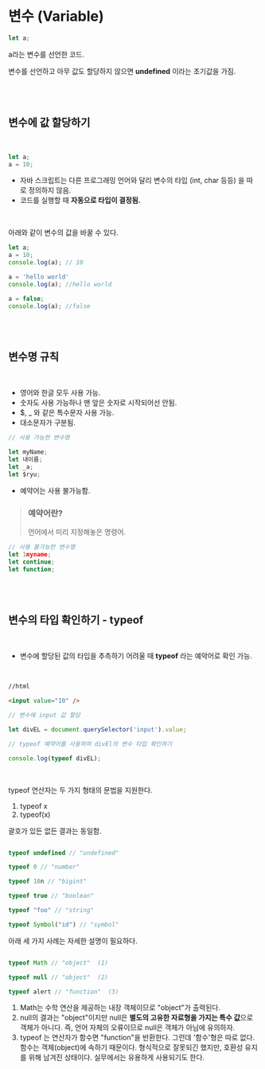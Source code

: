 # 변수 (Variable)

``` js
let a;
```
a라는 변수를 선언한 코드.

변수를 선언하고 아무 값도 할당하지 않으면 **undefined** 이라는 초기값을 가짐.

<br><br>

## 변수에 값 할당하기

<br>

``` js
let a;
a = 10;
```
- 자바 스크립트는 다른 프로그래밍 언어와 달리 변수의 타입 (int, char 등등) 을 따로 정의하지 않음.
- 코드를 실행할 때 **자동으로 타입이 결정됨.**

<br>

아래와 같이 변수의 값을 바꿀 수 있다.

``` js
let a;
a = 10;
console.log(a); // 10

a = 'hello world'
console.log(a); //hello world

a = false;
console.log(a); //false
```
<br><br>

## 변수명 규칙

<br>

- 영어와 한글 모두 사용 가능.
- 숫자도 사용 가능하나 맨 앞은 숫자로 시작되어선 안됨.
- $, _ 와 같은 특수문자 사용 가능.
- 대소문자가 구분됨.
  
``` js
// 사용 가능한 변수명

let myName;
let 내이름;
let _a;
let $ryu;
```

- 예약어는 사용 불가능함.
> ### 예약어란?  
> 언어에서 미리 지정해놓은 명령어.

``` js
// 사용 불가능한 변수명
let 1myname;
let continue;
let function;
```
<br><br>

## 변수의 타입 확인하기 - typeof

<br>

- 변수에 할당된 값의 타입을 추측하기 어려울 때 **typeof** 라는 예악어로 확인 가능.
  
<br>

``` html
//html

<input value="10" />
```
``` js
// 변수에 input 값 할당

let divEL = document.querySelector('input').value;

// typeof 예약어를 사용하여 divEl의 변수 타입 확인하기

console.log(typeof divEL);
```
<br>

typeof 연산자는 두 가지 형태의 문법을 지원한다.

1. typeof x
2. typeof(x)

괄호가 있든 없든 결과는 동일함.

``` js

typeof undefined // "undefined"

typeof 0 // "number"

typeof 10n // "bigint"

typeof true // "boolean"

typeof "foo" // "string"

typeof Symbol("id") // "symbol"

```

아래 세 가지 사례는 자세한 설명이 필요하다.

``` js

typeof Math // "object"  (1)

typeof null // "object"  (2)

typeof alert // "function"  (3)

```

1. Math는 수학 연산을 제공하는 내장 객체이므로 "object"가 출력된다.
2. null의 결과는 "object"이지만 null은 **별도의 고유한 자료형을 가지는 특수 값**으로 객체가 아니다. 즉, 언어 자체의 오류이므로 null은 객체가 아님에 유의하자.
3. typeof 는 연산자가 함수면 "function"을 반환한다. 그런데 '함수'형은 따로 없다. 함수는 객체(object)에 속하기 때문이다. 형식적으로 잘못되긴 했지만, 호환성 유지를 위해 남겨진 상태이다. 실무에서는 유용하게 사용되기도 한다.